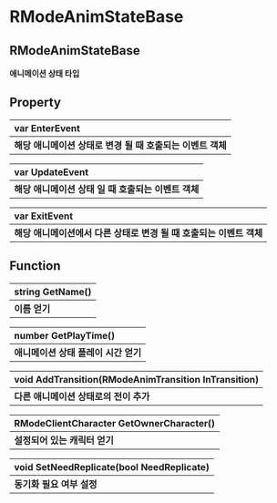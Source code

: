 # RModeAnimStateBase

## **RModeAnimStateBase**

**애니메이션 상태 타입**

## **Property**

| **var EnterEvent** |
| :--- |
| **해당 애니메이션 상태로 변경 될 때 호출되는 이벤트 객체** |

| **var UpdateEvent** |
| :--- |
| **해당 애니메이션 상태 일 때 호출되는 이벤트 객체** |

| **var ExitEvent** |
| :--- |
| **해당 애니메이션에서 다른 상태로 변경 될 때 호출되는 이벤트 객체** |

## **Function**

| **string GetName\(\)** |
| :--- |
| **이름 얻기** |

| **number GetPlayTime\(\)** |
| :--- |
| **애니메이션 상태 플레이 시간 얻기** |

| **void AddTransition\(RModeAnimTransition InTransition\)** |
| :--- |
| **다른 애니메이션 상태로의 전이 추가** |

| **RModeClientCharacter GetOwnerCharacter\(\)** |
| :--- |
| **설정되어 있는 캐릭터 얻기** |

| **void SetNeedReplicate\(bool NeedReplicate\)** |
| :--- |
| **동기화 필요 여부 설정** |


